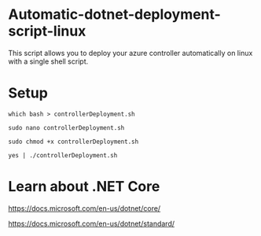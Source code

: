 # Automatic-dotnet-deployment-script-linux
This script allows you to deploy your azure controller automatically on linux with a single shell script.

# Setup

`which bash > controllerDeployment.sh`

`sudo nano controllerDeployment.sh`

`sudo chmod +x controllerDeployment.sh`

`yes | ./controllerDeployment.sh`


# Learn about .NET Core

 https://docs.microsoft.com/en-us/dotnet/core/
 
 https://docs.microsoft.com/en-us/dotnet/standard/
